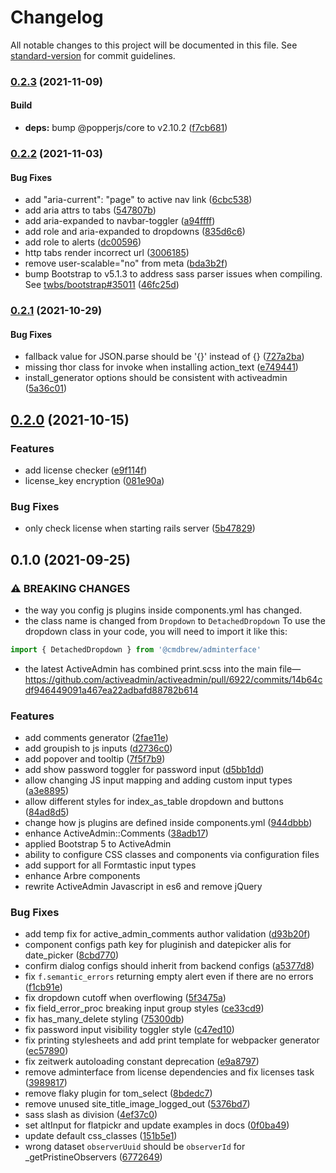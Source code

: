 # Changelog

All notable changes to this project will be documented in this file. See [standard-version](https://github.com/conventional-changelog/standard-version) for commit guidelines.

### [0.2.3](https://github.com/CMDBrew/adminterface/compare/v0.2.2...v0.2.3) (2021-11-09)


#### Build

* **deps:** bump @popperjs/core to v2.10.2 ([f7cb681](https://github.com/CMDBrew/adminterface/commit/f7cb681cd744e83b0702b732acd58b00a63ccc0a))

### [0.2.2](https://github.com/CMDBrew/adminterface/compare/v0.2.1...v0.2.2) (2021-11-03)


#### Bug Fixes

* add "aria-current": "page" to active nav link ([6cbc538](https://github.com/CMDBrew/adminterface/commit/6cbc538efeee86138450c1cc1aef491bf725a8d8))
* add aria attrs to tabs ([547807b](https://github.com/CMDBrew/adminterface/commit/547807b034bddb1079380729ec5e2209ee409b5c))
* add aria-expanded to navbar-toggler ([a94ffff](https://github.com/CMDBrew/adminterface/commit/a94ffff50ea0f4d7b50bff0881b04aabadc8dfe9))
* add role and aria-expanded to dropdowns ([835d6c6](https://github.com/CMDBrew/adminterface/commit/835d6c62c049385d6526f0b69d18f561291bd3b1))
* add role to alerts ([dc00596](https://github.com/CMDBrew/adminterface/commit/dc00596ae998c210af89c442c794bbda0d85b3e2))
* http tabs render incorrect url ([3006185](https://github.com/CMDBrew/adminterface/commit/300618546abb199b30e4906da8ad6cf8695a2a9f))
* remove user-scalable="no" from meta ([bda3b2f](https://github.com/CMDBrew/adminterface/commit/bda3b2fea20de05438f50aa3012529a0feac4792))
* bump Bootstrap to v5.1.3 to address sass parser issues when compiling. See [twbs/bootstrap#35011](https://github.com/twbs/bootstrap/issues/35011) ([46fc25d](https://github.com/CMDBrew/adminterface/commit/46fc25d4682fdf3eb662084d76b4e4360d1913fa))

### [0.2.1](https://github.com/CMDBrew/adminterface/compare/v0.2.0...v0.2.1) (2021-10-29)


#### Bug Fixes

* fallback value for JSON.parse should be '{}' instead of {} ([727a2ba](https://github.com/CMDBrew/adminterface/commit/727a2bab65145a06428d35408861ad680c08cccd))
* missing thor class for invoke when installing action_text ([e749441](https://github.com/CMDBrew/adminterface/commit/e749441cc9929307899247d09eff3d46943c180f))
* install_generator options should be consistent with activeadmin ([5a36c01](https://github.com/CMDBrew/adminterface/commit/5a36c01a4f1505476a125c1a085c8864665012c8))

## [0.2.0](https://github.com/CMDBrew/adminterface/compare/v0.1.0...v0.2.0) (2021-10-15)


### Features

* add license checker ([e9f114f](https://github.com/CMDBrew/adminterface/commit/e9f114f3a298185c66541392ba8eacaa5addb20d))
* license_key encryption ([081e90a](https://github.com/CMDBrew/adminterface/commit/081e90a549263db213fa4fdfb607df57649ceb07))


### Bug Fixes

* only check license when starting rails server ([5b47829](https://github.com/CMDBrew/adminterface/commit/5b478298d28f301e501e8ffaafca40e8c8080b56))

## 0.1.0 (2021-09-25)


### ⚠ BREAKING CHANGES

* the way you config js plugins inside components.yml has changed.
* the class name is changed from `Dropdown` to `DetachedDropdown`
To use the dropdown class in your code, you will need to import it like this:
```javascript
import { DetachedDropdown } from '@cmdbrew/adminterface'
```
* the latest ActiveAdmin has combined print.scss into the main file— https://github.com/activeadmin/activeadmin/pull/6922/commits/14b64cdf946449091a467ea22adbafd88782b614

### Features

* add comments generator ([2fae11e](https://github.com/CMDBrew/adminterface/commit/2fae11e8b2792d3ce20074bf59eb5fc240eb34ea))
* add groupish to js inputs ([d2736c0](https://github.com/CMDBrew/adminterface/commit/d2736c0da1ce8b41c5291a32ef77bc4b995f9679))
* add popover and tooltip ([7f5f7b9](https://github.com/CMDBrew/adminterface/commit/7f5f7b91957d66e57365c1712c30bc3c698ceda4))
* add show password toggler for password input ([d5bb1dd](https://github.com/CMDBrew/adminterface/commit/d5bb1dd815f07e10fa688e3b168a40cd3306fc30))
* allow changing JS input mapping and adding custom input types ([a3e8895](https://github.com/CMDBrew/adminterface/commit/a3e8895cf03fe1f727cd1a3e918f5c83c1226704))
* allow different styles for index_as_table dropdown and buttons ([84ad8d5](https://github.com/CMDBrew/adminterface/commit/84ad8d51c35c0a1eff080d4f0d5440f478c05c42))
* change how js plugins are defined inside components.yml ([944dbbb](https://github.com/CMDBrew/adminterface/commit/944dbbb5caed170c38b838c6d482bab82eadd603))
* enhance ActiveAdmin::Comments ([38adb17](https://github.com/CMDBrew/adminterface/commit/38adb175c6879bc81571f83fb2702452765e729d))
* applied Bootstrap 5 to ActiveAdmin
* ability to configure CSS classes and components via configuration files
* add support for all Formtastic input types
* enhance Arbre components
* rewrite ActiveAdmin Javascript in es6 and remove jQuery

### Bug Fixes

* add temp fix for active_admin_comments author validation ([d93b20f](https://github.com/CMDBrew/adminterface/commit/d93b20f2ebdc22642a8b4c14bc1924c6eedf1ca4))
* component configs path key for pluginish and datepicker alis for date_picker ([8cbd770](https://github.com/CMDBrew/adminterface/commit/8cbd77060f8569fe04a4e967274b9528f0dc03f1))
* confirm dialog configs should inherit from backend configs ([a5377d8](https://github.com/CMDBrew/adminterface/commit/a5377d8257037f1b345c49b7b97e852bb971a48b))
* fix `f.semantic_errors` returning empty alert even if there are no errors ([f1cb91e](https://github.com/CMDBrew/adminterface/commit/f1cb91e4d03f0b4597aba9e4922ede0d8ac0e60d))
* fix dropdown cutoff when overflowing ([5f3475a](https://github.com/CMDBrew/adminterface/commit/5f3475a7710214e682217dea430fe805f1e950f3))
* fix field_error_proc breaking input group styles ([ce33cd9](https://github.com/CMDBrew/adminterface/commit/ce33cd97aad62e9bca16242e00db1fb66bda4deb))
* fix has_many_delete styling ([75300db](https://github.com/CMDBrew/adminterface/commit/75300db021371bcad5c5e6dc0635e1003c40ea55))
* fix password input visibility toggler style ([c47ed10](https://github.com/CMDBrew/adminterface/commit/c47ed101dde2c4b5d8585e7f070edb9569f1d122))
* fix printing stylesheets and add print template for webpacker generator ([ec57890](https://github.com/CMDBrew/adminterface/commit/ec5789015050cc4dd2e1ecba5a7421ce526db36e))
* fix zeitwerk autoloading constant deprecation ([e9a8797](https://github.com/CMDBrew/adminterface/commit/e9a879778346228b8cef2bd671ffe45d51291c6a))
* remove adminterface from license dependencies and fix licenses task ([3989817](https://github.com/CMDBrew/adminterface/commit/3989817b0f677850d779b30afe297f750b318026))
* remove flaky plugin for tom_select ([8bdedc7](https://github.com/CMDBrew/adminterface/commit/8bdedc7bd202e6db5ed16edbca4948cad3710aee))
* remove unused site_title_image_logged_out ([5376bd7](https://github.com/CMDBrew/adminterface/commit/5376bd70819b390db2cca32c9256176bb513e64b))
* sass slash as division ([4ef37c0](https://github.com/CMDBrew/adminterface/commit/4ef37c0a9bdd1882ca2ee745fab76a8e7e0794f2))
* set altInput for flatpickr and update examples in docs ([0f0ba49](https://github.com/CMDBrew/adminterface/commit/0f0ba497fcec95fbb2d9710c4954f647139beea9))
* update default css_classes ([151b5e1](https://github.com/CMDBrew/adminterface/commit/151b5e1e34fc4cc62c4117e6a02349f72f366174))
* wrong dataset `observerUuid` should be `observerId` for _getPristineObservers ([6772649](https://github.com/CMDBrew/adminterface/commit/67726495c279abe502a302e9568ab5b3d9fd66f1))
